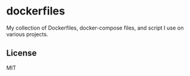 # dockerfiles

My collection of Dockerfiles, docker-compose files, and script I use on various projects.

## License

MIT
